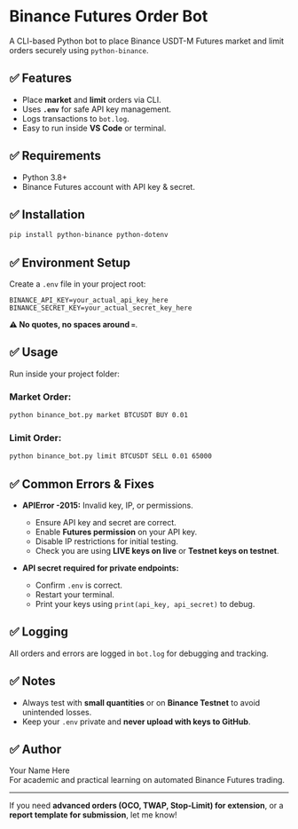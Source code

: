 # Binance Futures Order Bot

A CLI-based Python bot to place Binance USDT-M Futures market and limit orders securely using `python-binance`.

## ✅ Features
- Place **market** and **limit** orders via CLI.
- Uses **`.env`** for safe API key management.
- Logs transactions to `bot.log`.
- Easy to run inside **VS Code** or terminal.

## ✅ Requirements
- Python 3.8+
- Binance Futures account with API key & secret.

## ✅ Installation
```bash
pip install python-binance python-dotenv
```

## ✅ Environment Setup
Create a `.env` file in your project root:
```env
BINANCE_API_KEY=your_actual_api_key_here
BINANCE_SECRET_KEY=your_actual_secret_key_here
```
**⚠️ No quotes, no spaces around `=`**.

## ✅ Usage
Run inside your project folder:

### Market Order:
```bash
python binance_bot.py market BTCUSDT BUY 0.01
```

### Limit Order:
```bash
python binance_bot.py limit BTCUSDT SELL 0.01 65000
```

## ✅ Common Errors & Fixes
- **APIError -2015:** Invalid key, IP, or permissions.
  - Ensure API key and secret are correct.
  - Enable **Futures permission** on your API key.
  - Disable IP restrictions for initial testing.
  - Check you are using **LIVE keys on live** or **Testnet keys on testnet**.

- **API secret required for private endpoints:**
  - Confirm `.env` is correct.
  - Restart your terminal.
  - Print your keys using `print(api_key, api_secret)` to debug.

## ✅ Logging
All orders and errors are logged in `bot.log` for debugging and tracking.

## ✅ Notes
- Always test with **small quantities** or on **Binance Testnet** to avoid unintended losses.
- Keep your `.env` private and **never upload with keys to GitHub**.

## ✅ Author
Your Name Here  
For academic and practical learning on automated Binance Futures trading.

---

If you need **advanced orders (OCO, TWAP, Stop-Limit) for extension**, or a **report template for submission**, let me know!
